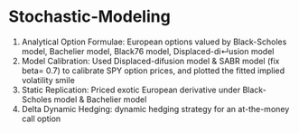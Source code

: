 # Stochastic-Modeling
1. Analytical Option Formulae: European options valued by Black-Scholes model, Bachelier model, Black76 model, Displaced-di↵usion model
2. Model Calibration: Used Displaced-difusion model & SABR model (fix beta= 0.7) to calibrate SPY option prices, and plotted the fitted implied volatility smile
3. Static Replication: Priced exotic European derivative under Black-Scholes model & Bachelier model
4. Delta Dynamic Hedging: dynamic hedging strategy for an at-the-money call option
